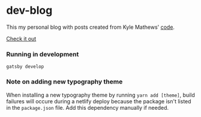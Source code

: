 # dev-blog
This my personal blog with posts created from Kyle Mathews' [code](https://twitter.com/kylemathews).

[Check it out](https://mdevblog.netlify.com/)

### Running in development
`gatsby develop`

### Note on adding new typography theme
When installing a new typography theme by running ```yarn add [theme]```, build failures will occure during a netlify deploy because the package isn't listed in the ```package.json``` file. Add this dependency manually if needed.